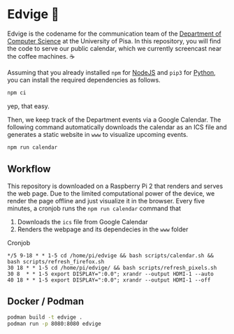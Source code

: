 # Edvige 🦉

Edvige is the codename
for the communication team
of the [Department of Computer Science](https://di.unipi.it)
at the University of Pisa.
In this repository,
you will find the code
to serve our public calendar,
which we currently screencast
near the coffee machines. ☕

Assuming that you already installed
`npm` for
[NodeJS](https://nodejs.org/en/)
and `pip3` for
[Python](https://www.python.org/),
you can install the required dependencies
as follows.

```bash
npm ci
```

yep, that easy.

Then, we keep track of the Department events
via a Google Calendar.
The following command automatically downloads
the calendar as an ICS file and generates
a static website in `www` to visualize
upcoming events.

```bash
npm run calendar
```

## Workflow

This repository is downloaded on a Raspberry Pi 2
that renders and serves the web page.
Due to the limited computational power of the device,
we render the page offline
and just visualize it
in the browser.
Every five minutes,
a cronjob
runs the `npm run calendar` command
that

1. Downloads the `ics` file from Google Calendar
2. Renders the webpage and its dependecies in the `www` folder


Cronjob

```
*/5 9-18 * * 1-5 cd /home/pi/edvige && bash scripts/calendar.sh && bash scripts/refresh_firefox.sh
30 18 * * 1-5 cd /home/pi/edvige/ && bash scripts/refresh_pixels.sh
30 8  * * 1-5 export DISPLAY=":0.0"; xrandr --output HDMI-1 --auto
40 18 * * 1-5 export DISPLAY=":0.0"; xrandr --output HDMI-1 --off
```

## Docker / Podman

```bash
podman build -t edvige .
podman run -p 8080:8080 edvige
```
